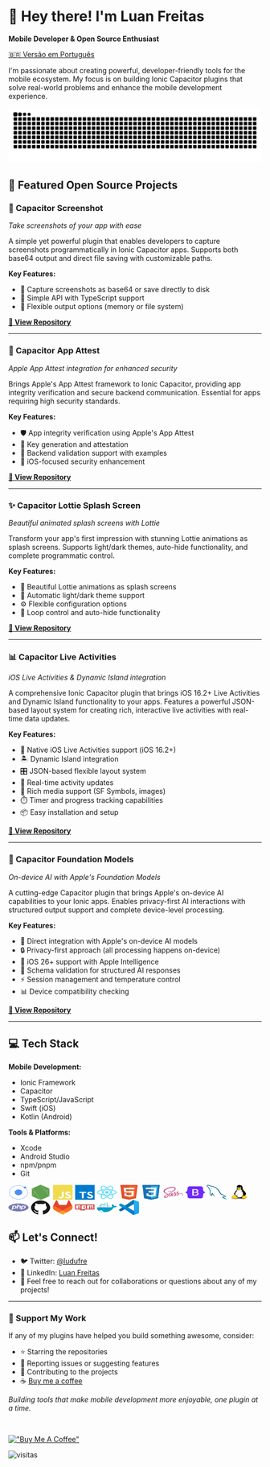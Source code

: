 # 👋 Hey there! I'm Luan Freitas

**Mobile Developer & Open Source Enthusiast**

[🇧🇷 Versão em Português](./README-BR.md)

I'm passionate about creating powerful, developer-friendly tools for the mobile ecosystem. My focus is on building Ionic Capacitor plugins that solve real-world problems and enhance the mobile development experience.

<picture>
  <source media="(prefers-color-scheme: dark)" srcset="https://raw.githubusercontent.com/ludufre/ludufre/output/github-contribution-grid-snake-dark.svg" />
  <source media="(prefers-color-scheme: light)" srcset="https://raw.githubusercontent.com/ludufre/ludufre/output/github-contribution-grid-snake.svg" />
  <img alt="github-snake" src="https://raw.githubusercontent.com/ludufre/ludufre/output/github-contribution-grid-snake.svg" />
</picture>

## 🚀 Featured Open Source Projects

### **📱 Capacitor Screenshot**
*Take screenshots of your app with ease*

A simple yet powerful plugin that enables developers to capture screenshots programmatically in Ionic Capacitor apps. Supports both base64 output and direct file saving with customizable paths.

**Key Features:**
- 📸 Capture screenshots as base64 or save directly to disk
- 🎯 Simple API with TypeScript support
- 💾 Flexible output options (memory or file system)

[**🔗 View Repository**](https://github.com/ludufre/capacitor-screenshot)

---

### **🔐 Capacitor App Attest**
*Apple App Attest integration for enhanced security*

Brings Apple's App Attest framework to Ionic Capacitor, providing app integrity verification and secure backend communication. Essential for apps requiring high security standards.

**Key Features:**
- 🛡️ App integrity verification using Apple's App Attest
- 🔑 Key generation and attestation
- 🎯 Backend validation support with examples
- 📱 iOS-focused security enhancement

[**🔗 View Repository**](https://github.com/ludufre/capacitor-app-attest)

---

### **✨ Capacitor Lottie Splash Screen**
*Beautiful animated splash screens with Lottie*

Transform your app's first impression with stunning Lottie animations as splash screens. Supports light/dark themes, auto-hide functionality, and complete programmatic control.

**Key Features:**
- 🎨 Beautiful Lottie animations as splash screens
- 🌙 Automatic light/dark theme support  
- ⚙️ Flexible configuration options
- 🔄 Loop control and auto-hide functionality

[**🔗 View Repository**](https://github.com/ludufre/capacitor-lottie-splash-screen)

---

### **📊 Capacitor Live Activities**
*iOS Live Activities & Dynamic Island integration*

A comprehensive Ionic Capacitor plugin that brings iOS 16.2+ Live Activities and Dynamic Island functionality to your apps. Features a powerful JSON-based layout system for creating rich, interactive live activities with real-time data updates.

**Key Features:**
- 📱 Native iOS Live Activities support (iOS 16.2+)
- 🏝️ Dynamic Island integration
- 🎛️ JSON-based flexible layout system
- 🔔 Real-time activity updates
- 🎨 Rich media support (SF Symbols, images)
- ⏱️ Timer and progress tracking capabilities
- 📦 Easy installation and setup

[**🔗 View Repository**](https://github.com/ludufre/capacitor-live-activities)

---

### **🤖 Capacitor Foundation Models**
*On-device AI with Apple's Foundation Models*

A cutting-edge Capacitor plugin that brings Apple's on-device AI capabilities to your Ionic apps. Enables privacy-first AI interactions with structured output support and complete device-level processing.

**Key Features:**
- 🤖 Direct integration with Apple's on-device AI models
- 🔒 Privacy-first approach (all processing happens on-device)
- 📱 iOS 26+ support with Apple Intelligence
- 🎯 Schema validation for structured AI responses
- ⚡ Session management and temperature control
- 📊 Device compatibility checking

[**🔗 View Repository**](https://github.com/ludufre/capacitor-foundation-models)

---

## 💻 Tech Stack

**Mobile Development:**
- Ionic Framework
- Capacitor
- TypeScript/JavaScript
- Swift (iOS)
- Kotlin (Android)

**Tools & Platforms:**
- Xcode
- Android Studio
- npm/pnpm
- Git

<div>  
  <img 
       align="center" 
       alt="Ionic" 
       title="Ionic" 
       height="30" 
       width="40" 
       src="https://raw.githubusercontent.com/devicons/devicon/master/icons/ionic/ionic-original.svg"
  >
 <img 
       align="center" 
       alt="NodeJs" 
       title="NodeJs" 
       height="30" 
       width="40"
       src="https://raw.githubusercontent.com/devicons/devicon/master/icons/nodejs/nodejs-plain.svg"
  >
  <img 
       align="center" 
       alt="Js" 
       title="Javascript" 
       height="30" 
       width="40" 
       src="https://raw.githubusercontent.com/devicons/devicon/master/icons/javascript/javascript-plain.svg"
  >
  <img 
       align="center" 
       alt="Ts" 
       title="Typescript" 
       height="30" 
       width="40" 
       src="https://raw.githubusercontent.com/devicons/devicon/master/icons/typescript/typescript-plain.svg"
  >
  <img 
       align="center" 
       alt="React" 
       title="React" 
       height="30" 
       width="40" 
       src="https://raw.githubusercontent.com/devicons/devicon/master/icons/react/react-original.svg"
  >
  <img 
       align="center" 
       alt="HTML" 
       title="HTML" 
       height="30" 
       width="40" 
       src="https://raw.githubusercontent.com/devicons/devicon/master/icons/html5/html5-original.svg"
  >
  <img 
       align="center" 
       alt="CSS" 
       title="CSS" 
       height="30" 
       width="40" 
       src="https://raw.githubusercontent.com/devicons/devicon/master/icons/css3/css3-original.svg"
  >
  <img 
       align="center" 
       alt="Sass"
       title="Sass"
       height="30" 
       width="40" 
       src="https://raw.githubusercontent.com/devicons/devicon/master/icons/sass/sass-original.svg"
  >  
  <img 
       align="center" 
       alt="Bootstrap" 
       title="Bootstrap" 
       height="30" 
       width="40" 
       src="https://raw.githubusercontent.com/devicons/devicon/master/icons/bootstrap/bootstrap-plain.svg"
  >
  <img 
       align="center" 
       alt="MySQL" 
       title="MySQL" 
       height="30" 
       width="40" 
       src="https://raw.githubusercontent.com/devicons/devicon/master/icons/mysql/mysql-original.svg"
  >
  <img 
       align="center" 
       alt="Linux" 
       title="Linux" 
       height="30" 
       width="40" 
       src="https://raw.githubusercontent.com/devicons/devicon/master/icons/linux/linux-original.svg"
  > 
  <img 
       align="center" 
       alt="PHP" 
       title="PHP"
       height="30" 
       width="40" 
       src="https://raw.githubusercontent.com/devicons/devicon/master/icons/php/php-plain.svg"
  >
  <img 
       align="center" 
       alt="Github" 
       title="Github" 
       height="30" 
       width="40" 
       src="https://raw.githubusercontent.com/devicons/devicon/master/icons/github/github-original.svg"
 >  
 <img 
       align="center" 
       alt="GitLab" 
       title="GitLab" 
       height="30" 
       width="40" 
       src="https://raw.githubusercontent.com/devicons/devicon/master/icons/gitlab/gitlab-original.svg"
 > 
 <img 
       align="center" 
       alt="NPM" 
       title="NPM" 
       height="30" 
       width="40" 
       src="https://raw.githubusercontent.com/devicons/devicon/master/icons/npm/npm-original-wordmark.svg"
 >
 <img 
       align="center" 
       alt="Docker" 
       title="Docker" 
       height="30" 
       width="40" 
       src="https://raw.githubusercontent.com/devicons/devicon/master/icons/docker/docker-plain.svg"
 >
 <img 
       align="center" 
       alt="VsCode" 
       title="VsCode" 
       height="30" 
       width="40" 
       src="https://raw.githubusercontent.com/devicons/devicon/master/icons/vscode/vscode-original.svg"
 > 
</div>

## 📫 Let's Connect!

- 🐦 Twitter: [@ludufre](https://x.com/ludufre)
- 💼 LinkedIn: [Luan Freitas](https://www.linkedin.com/in/luan-freitas-14341687/)
- 📧 Feel free to reach out for collaborations or questions about any of my projects!

---

### 🌟 Support My Work

If any of my plugins have helped you build something awesome, consider:
- ⭐ Starring the repositories
- 🐛 Reporting issues or suggesting features
- 🤝 Contributing to the projects
- ☕ [Buy me a coffee](https://www.buymeacoffee.com/ludufre)

*Building tools that make mobile development more enjoyable, one plugin at a time.*

<br>

[!["Buy Me A Coffee"](https://www.buymeacoffee.com/assets/img/custom_images/orange_img.png)](https://www.buymeacoffee.com/ludufre)

<div> 
 <img src="https://komarev.com/ghpvc/?username=ludufre&color=green" alt="visitas" /> 
</div>
